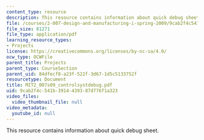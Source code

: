 ```yaml
---
content_type: resource
description: This resource contains information about quick debug sheet.
file: /courses/2-007-design-and-manufacturing-i-spring-2009/9cab2f4c541b3914439387d776f1a323_MIT2_007s09_controlsystdebug.pdf
file_size: 81271
file_type: application/pdf
learning_resource_types:
- Projects
license: https://creativecommons.org/licenses/by-nc-sa/4.0/
ocw_type: OCWFile
parent_title: Projects
parent_type: CourseSection
parent_uid: 84dfecf8-a23f-522f-3d67-1d5c5133752f
resourcetype: Document
title: MIT2_007s09_controlsystdebug.pdf
uid: 9cab2f4c-541b-3914-4393-87d776f1a323
video_files:
  video_thumbnail_file: null
video_metadata:
  youtube_id: null
---
```

This resource contains information about quick debug sheet.